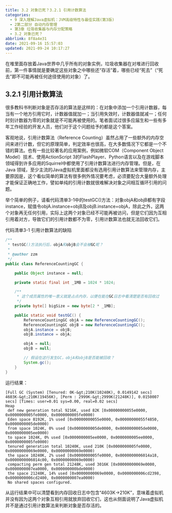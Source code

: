 ```yaml
---
title: 3.2 对象已死？3.2.1 引用计数算法
categories: 
  - 9 深入理解Java虛拟机：JVM高级特性与最佳实践(第3版)
  - 2第二部分 自动内存管理
  - 第3章 垃圾收集器与内存分配策略
  - 3.2 对象已死？
abbrlink: 8f8a4e31
date: 2021-09-16 15:57:03
updated: 2021-09-24 10:17:27
---
```

在堆里面存放着Java世界中几乎所有的对象实例，垃圾收集器在对堆进行回收前，第一件事情就是要确定这些对象之中哪些还“存活”着，哪些已经“死去”（“死去”即不可能再被任何途径使用的对象）了。
## 3.2.1 引用计数算法
很多教科书判断对象是否存活的算法是这样的：在对象中添加一个引用计数器，每当有一个地方引用它时，计数器值就加一；当引用失效时，计数器值就减一；任何时刻计数器为零的对象就是不可能再被使用的。笔者面试过很多应届生和一些有多年工作经验的开发人员，他们对于这个问题给予的都是这个答案。

客观地说，引用计数算法（Reference Counting）虽然占用了一些额外的内存空间来进行计数，但它的原理简单，判定效率也很高，在大多数情况下它都是一个不错的算法。也有一些比较著名的应用案例，例如微软COM（Component Object Model）技术、使用ActionScript 3的FlashPlayer、Python语言以及在游戏脚本领域得到许多应用的Squirrel中都使用了引用计数算法进行内存管理。但是，在Java 领域，至少主流的Java虚拟机里面都没有选用引用计数算法来管理内存，主要原因是，这个看似简单的算法有很多例外情况要考虑，必须要配合大量额外处理才能保证正确地工作，譬如单纯的引用计数就很难解决对象之间相互循环引用的问题。

举个简单的例子，请看代码清单3-1中的testGC()方法：对象objA和objB都有字段instance，赋值令objA.instance=objB及objB.instance=objA，除此之外，这两个对象再无任何引用，实际上这两个对象已经不可能再被访问，但是它们因为互相引用着对方，导致它们的引用计数都不为零，引用计数算法也就无法回收它们。

代码清单3-1 引用计数算法的缺陷
```java
/**
 * testGC()方法执行后，objA和objB会不会被GC呢？
 *
 * @author zzm
 */
public class ReferenceCountingGC {

    public Object instance = null;

    private static final int _1MB = 1024 * 1024;

    /**
     * 这个成员属性的唯一意义就是占点内存，以便在能在GC日志中看清楚是否有回收过
     */
    private byte[] bigSize = new byte[2 * _1MB];

    public static void testGC() {
        ReferenceCountingGC objA = new ReferenceCountingGC();
        ReferenceCountingGC objB = new ReferenceCountingGC();
        objA.instance = objB;
        objB.instance = objA;

        objA = null;
        objB = null;

        // 假设在这行发生GC，objA和objB是否能被回收？
        System.gc();
    }
}
```
运行结果：
```
[Full GC (System) [Tenured: 0K-&gt;210K(10240K), 0.0149142 secs] 4603K-&gt;210K(19456K), [Perm : 2999K-&gt;2999K(21248K)], 0.0150007 secs] [Times: user=0.01 sys=0.00, real=0.02 secs]
Heap
 def new generation total 9216K, used 82K [0x00000000055e0000, 0x0000000005fe0000, 0x0000000005fe0000)
 Eden space 8192K, 1% used [0x00000000055e0000, 0x00000000055f4850, 0x0000000005de0000)
 from space 1024K, 0% used [0x0000000005de0000, 0x0000000005de0000, 0x0000000005ee0000)
 to space 1024K, 0% used [0x0000000005ee0000, 0x0000000005ee0000, 0x0000000005fe0000)
 tenured generation total 10240K, used 210K [0x0000000005fe0000, 0x00000000069e0000, 0x00000000069e0000)
 the space 10240K, 2% used [0x0000000005fe0000, 0x0000000006014a18, 0x0000000006014c00, 0x00000000069e0000)
 compacting perm gen total 21248K, used 3016K [0x00000000069e0000, 0x0000000007ea0000, 0x000000000bde0000)
 the space 21248K, 14% used [0x00000000069e0000, 0x0000000006cd2398, 0x0000000006cd2400, 0x0000000007ea0000)
 No shared spaces configured.
```
从运行结果中可以清楚看到内存回收日志中包含“4603K->210K”，意味着虚拟机并没有因为这两个对象互相引用就放弃回收它们，这也从侧面说明了Java虚拟机并不是通过引用计数算法来判断对象是否存活的。
